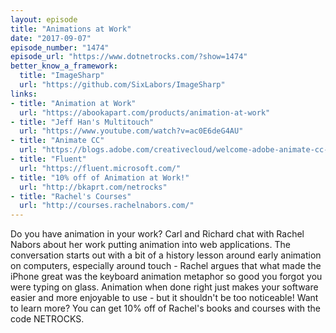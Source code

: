 ```yaml
---
layout: episode
title: "Animations at Work"
date: "2017-09-07"
episode_number: "1474"
episode_url: "https://www.dotnetrocks.com/?show=1474"
better_know_a_framework:
  title: "ImageSharp"
  url: "https://github.com/SixLabors/ImageSharp"
links:
- title: "Animation at Work"
  url: "https://abookapart.com/products/animation-at-work"
- title: "Jeff Han's Multitouch"
  url: "https://www.youtube.com/watch?v=ac0E6deG4AU"
- title: "Animate CC"
  url: "https://blogs.adobe.com/creativecloud/welcome-adobe-animate-cc-a-new-era-for-flash-professional/"
- title: "Fluent"
  url: "https://fluent.microsoft.com/"
- title: "10% off of Animation at Work!"
  url: "http://bkaprt.com/netrocks"
- title: "Rachel's Courses"
  url: "http://courses.rachelnabors.com/"
---
```


Do you have animation in your work? Carl and Richard chat with Rachel Nabors about her work putting animation into web applications. The conversation starts out with a bit of a history lesson around early animation on computers, especially around touch - Rachel argues that what made the iPhone great was the keyboard animation metaphor so good you forgot you were typing on glass. Animation when done right just makes your software easier and more enjoyable to use - but it shouldn't be too noticeable! Want to learn more? You can get 10% off of Rachel's books and courses with the code NETROCKS.
